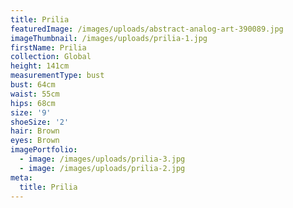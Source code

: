 ```yaml
---
title: Prilia
featuredImage: /images/uploads/abstract-analog-art-390089.jpg
imageThumbnail: /images/uploads/prilia-1.jpg
firstName: Prilia
collection: Global
height: 141cm
measurementType: bust
bust: 64cm
waist: 55cm
hips: 68cm
size: '9'
shoeSize: '2'
hair: Brown
eyes: Brown
imagePortfolio:
  - image: /images/uploads/prilia-3.jpg
  - image: /images/uploads/prilia-2.jpg
meta:
  title: Prilia
---
```


